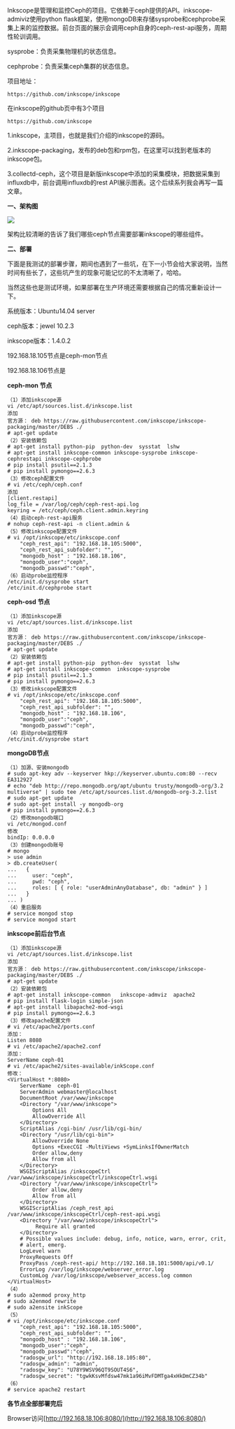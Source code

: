 Inkscope是管理和监控Ceph的项目。它依赖于ceph提供的API。inkscope-admiviz使用python flask框架，使用mongoDB来存储sysprobe和cephprobe采集上来的监控数据。前台页面的展示会调用ceph自身的ceph-rest-api服务，周期性轮训调用。

sysprobe：负责采集物理机的状态信息。

cephprobe：负责采集ceph集群的状态信息。

项目地址：

```
https://github.com/inkscope/inkscope
```

在inkscope的github页中有3个项目

```
https://github.com/inkscope
```

1.inkscope，主项目，也就是我们介绍的inkscope的源码。

2.inkscope-packaging，发布的deb包和rpm包，在这里可以找到老版本的inkscope包。

3.collectd-ceph，这个项目是新版inkscope中添加的采集模块，把数据采集到influxdb中，前台调用influxdb的rest API展示图表。这个后续系列我会再写一篇文章。

**一、架构图**

![](/assets/inkscope.png)

架构比较清晰的告诉了我们哪些ceph节点需要部署inkscope的哪些组件。

**二、部署**

下面是我测试的部署步骤，期间也遇到了一些坑，在下一小节会给大家说明，当然时间有些长了，这些坑产生的现象可能记忆的不太清晰了，哈哈。

当然这些也是测试环境，如果部署在生产环境还需要根据自己的情况重新设计一下。

系统版本：Ubuntu14.04 server

ceph版本：jewel 10.2.3

inkscope版本：1.4.0.2

192.168.18.105节点是ceph-mon节点

192.168.18.106节点是

**ceph-mon 节点**

```
（1）添加inkscope源
vi /etc/apt/sources.list.d/inkscope.list
添加
官方源： deb https://raw.githubusercontent.com/inkscope/inkscope-packaging/master/DEBS ./
# apt-get update
（2）安装依赖包
# apt-get install python-pip  python-dev  sysstat  lshw
# apt-get install inkscope-common inkscope-sysprobe inkscope-cephrestapi inkscope-cephprobe
# pip install psutil==2.1.3
# pip install pymongo==2.6.3
（3）修改ceph配置文件
# vi /etc/ceph/ceph.conf
添加
[client.restapi]
log_file = /var/log/ceph/ceph-rest-api.log
keyring = /etc/ceph/ceph.client.admin.keyring
（4）启动ceph-rest-api服务
# nohup ceph-rest-api -n client.admin &
（5）修改inkscope配置文件
# vi /opt/inkscope/etc/inkscope.conf
    "ceph_rest_api": "192.168.18.105:5000",
    "ceph_rest_api_subfolder": "",
    "mongodb_host" : "192.168.18.106",
    "mongodb_user":"ceph",
    "mongodb_passwd":"ceph",
（6）启动probe监控程序
/etc/init.d/sysprobe start
/etc/init.d/cephprobe start
```

**ceph-osd 节点**

```
（1）添加inkscope源
vi /etc/apt/sources.list.d/inkscope.list
添加
官方源： deb https://raw.githubusercontent.com/inkscope/inkscope-packaging/master/DEBS ./
# apt-get update
（2）安装依赖包
# apt-get install python-pip  python-dev  sysstat  lshw
# apt-get install inkscope-common  inkscope-sysprobe
# pip install psutil==2.1.3
# pip install pymongo==2.6.3
（3）修改inkscope配置文件
# vi /opt/inkscope/etc/inkscope.conf
    "ceph_rest_api": "192.168.18.105:5000",
    "ceph_rest_api_subfolder": "",
    "mongodb_host" : "192.168.18.106",
    "mongodb_user":"ceph",
    "mongodb_passwd":"ceph",
（4）启动probe监控程序
/etc/init.d/sysprobe start
```

**mongoDB节点**

```
（1）加源、安装mongodb
# sudo apt-key adv --keyserver hkp://keyserver.ubuntu.com:80 --recv EA312927
# echo "deb http://repo.mongodb.org/apt/ubuntu trusty/mongodb-org/3.2 multiverse" | sudo tee /etc/apt/sources.list.d/mongodb-org-3.2.list
# sudo apt-get update
# sudo apt-get install -y mongodb-org
# pip install pymongo==2.6.3
（2）修改mongodb端口
vi /etc/mongod.conf
修改
bindIp: 0.0.0.0
（3）创建mongodb账号
# mongo
> use admin
> db.createUser(
...   {
...     user: "ceph",
...     pwd: "ceph",
...     roles: [ { role: "userAdminAnyDatabase", db: "admin" } ]
...   }
... )
（4）重启服务
# service mongod stop
# service mongod start
```

**inkscope前后台节点**

```
（1）添加inkscope源
vi /etc/apt/sources.list.d/inkscope.list
添加
官方源： deb https://raw.githubusercontent.com/inkscope/inkscope-packaging/master/DEBS ./
# apt-get update
（2）安装依赖包
# apt-get install inkscope-common   inkscope-admviz  apache2 
# pip install flask-login simple-json
# apt-get install libapache2-mod-wsgi
# pip install pymongo==2.6.3
（3）修改apache配置文件
# vi /etc/apache2/ports.conf
添加：
Listen 8080
# vi /etc/apache2/apache2.conf
添加：
ServerName ceph-01
# vi /etc/apache2/sites-available/inkScope.conf
修改： 
<VirtualHost *:8080>
    ServerName  ceph-01
    ServerAdmin webmaster@localhost
    DocumentRoot /var/www/inkscope
    <Directory "/var/www/inkscope">
        Options All
        AllowOverride All
    </Directory>
    ScriptAlias /cgi-bin/ /usr/lib/cgi-bin/
    <Directory "/usr/lib/cgi-bin">
        AllowOverride None
        Options +ExecCGI -MultiViews +SymLinksIfOwnerMatch
        Order allow,deny
        Allow from all
    </Directory>
    WSGIScriptAlias /inkscopeCtrl /var/www/inkscope/inkscopeCtrl/inkscopeCtrl.wsgi
    <Directory "/var/www/inkscope/inkscopeCtrl">
        Order allow,deny
        Allow from all
    </Directory>
    WSGIScriptAlias /ceph_rest_api /var/www/inkscope/inkscopeCtrl/ceph-rest-api.wsgi
    <Directory "/var/www/inkscope/inkscopeCtrl">
         Require all granted
    </Directory>
    # Possible values include: debug, info, notice, warn, error, crit,
    # alert, emerg.
    LogLevel warn
    ProxyRequests Off
    ProxyPass /ceph-rest-api/ http://192.168.18.101:5000/api/v0.1/
    ErrorLog /var/log/inkscope/webserver_error.log
    CustomLog /var/log/inkscope/webserver_access.log common
</VirtualHost>
（4）
# sudo a2enmod proxy_http
# sudo a2enmod rewrite
# sudo a2ensite inkScope
（5）
# vi /opt/inkscope/etc/inkscope.conf
    "ceph_rest_api": "192.168.18.105:5000",
    "ceph_rest_api_subfolder": "",
    "mongodb_host" : "192.168.18.106",
    "mongodb_user":"ceph",
    "mongodb_passwd":"ceph",
    "radosgw_url": "http://192.168.18.105:80",
    "radosgw_admin": "admin",
    "radosgw_key": "U78Y9WSV96QT9SOUT4S6",
    "radosgw_secret": "tgwkKsvMfdsw47mk1a96iMvFDMTga4xHkDmCZ34b"
（6）
# service apache2 restart
```

**各节点全部部署完后**

Browser访问[http://192.168.18.106:8080/](http://192.168.18.106:8080/)

